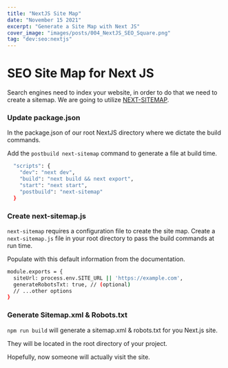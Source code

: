 ```yaml
---
title: "NextJS Site Map"
date: "November 15 2021"
excerpt: "Generate a Site Map with Next JS"
cover_image: "images/posts/004_NextJS_SEO_Square.png"
tag: "dev:seo:nextjs"
---
```


# SEO Site Map for Next JS

Search engines need to index your website, in order to do that we need to create a sitemap. We are going to utilize [NEXT-SITEMAP](https://www.npmjs.com/package/next-sitemap).

### Update package.json

In the package.json of our root NextJS directory where we dictate the build commands.

Add the `postbuild next-sitemap` command to generate a file at build time.

```bash
  "scripts": {
    "dev": "next dev",
    "build": "next build && next export",
    "start": "next start",
    "postbuild": "next-sitemap"
  }
```

### Create next-sitemap.js

`next-sitemap` requires a configuration file to create the site map. Create a `next-sitemap.js` file in your root directory to pass the build commands at run time.

Populate with this default information from the documentation.

```bash
module.exports = {
  siteUrl: process.env.SITE_URL || 'https://example.com',
  generateRobotsTxt: true, // (optional)
  // ...other options
}
```

### Generate Sitemap.xml & Robots.txt

`npm run build` will generate a sitemap.xml & robots.txt for you Next.js site.

They will be located in the root directory of your project.

Hopefully, now someone will actually visit the site.
